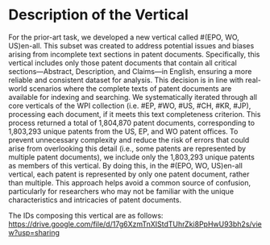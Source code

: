 # Description of the Vertical
For the prior-art task, we developed a new vertical called #(EPO, WO, US)en-all. 
This subset was created to address potential issues and biases arising from incomplete text sections in patent documents. 
Specifically, this vertical includes only those patent documents that contain all critical sections—Abstract, Description, and Claims—in English, ensuring a more reliable and consistent dataset for analysis. 
This decision is in line with real-world scenarios where the complete texts of patent documents are available for indexing and searching. 
We systematically iterated through all core verticals of the WPI collection (i.e. #EP, #WO, #US, #CH, #KR, #JP), processing each document, if it meets this text completeness criterion. 
This process returned a total of 1,804,870 patent documents, corresponding to 1,803,293 unique patents from the US, EP, and WO patent offices. 
To prevent unnecessary complexity and reduce the risk of errors that could arise from overlooking this detail (i.e., some patents are represented by multiple patent documents), 
we include only the 1,803,293 unique patents as members of this vertical. By doing this, in the #(EPO, WO, US)en-all vertical, 
each patent is represented by only one patent document, rather than multiple. This approach helps avoid a common source of confusion, 
particularly for researchers who may not be familiar with the unique characteristics and intricacies of patent documents. 

The IDs composing this vertical are as follows:
https://drive.google.com/file/d/17g6XzmTnXIStdTUhrZki8PpHwU93bh2s/view?usp=sharing
